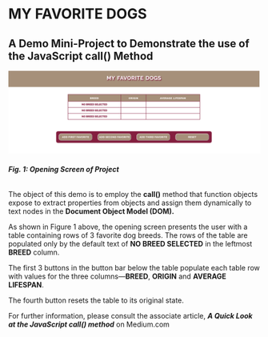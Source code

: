 # MY FAVORITE DOGS

## A Demo Mini-Project to Demonstrate the use of the JavaScript call() Method

![image](call-demo-screenshot.png)
###### **Fig. 1: Opening Screen of Project**

The object of this demo is to employ the **call()** method that function
objects expose to extract properties from objects and assign them
dynamically to text nodes in the **Document Object Model (DOM).**

As shown in Figure 1 above, the opening screen presents the user with a table
containing rows of 3 favorite dog breeds. The rows of the table are populated
only by the default text of **NO BREED SELECTED** in the leftmost **BREED**
column.

The first 3 buttons in the button bar below the table populate each table row
with values for the three columns&mdash;**BREED**, **ORIGIN** and
**AVERAGE LIFESPAN**.

The fourth button resets the table to its original state.

For further information, please consult the associate article,
**_A Quick Look at the JavaScript call() method_** on Medium.com
